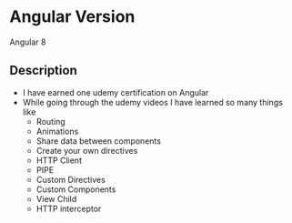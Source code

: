 # Angular Version

Angular 8

## Description
* I have earned one udemy certification on Angular
* While going through the udemy videos I have learned so many things like 
  * Routing
  * Animations
  * Share data between components
  * Create your own directives
  * HTTP Client 
  * PIPE 
  * Custom Directives
  * Custom Components 
  * View Child
  * HTTP interceptor
